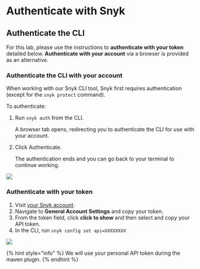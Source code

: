 # Authenticate with Snyk

## Authenticate the CLI

For this lab, please use the instructions to **authenticate with your token** detailed below. **Authenticate with your account** via a browser is provided as an alternative.

### Authenticate the CLI with your account

When working with our Snyk CLI tool, Snyk first requires authentication \(except for the `snyk protect` command\).

To authenticate:

1. Run `snyk auth` from the CLI.

   A browser tab opens, redirecting you to authenticate the CLI for use with your account.

2. Click Authenticate.

   The authentication ends and you can go back to your terminal to continue working.

![](https://partner-workshop-assets.s3.us-east-2.amazonaws.com/auth_image_1.gif)

### Authenticate with your token

1. Visit [your Snyk account](https://app.snyk.io/account).
2. Navigate to **General Account Settings** and copy your token.
3. From the token field, click **click to show** and then select and copy your API token.
4. In the CLI, run `snyk config set api=XXXXXXXX`

![](https://partner-workshop-assets.s3.us-east-2.amazonaws.com/auth_image_2.png)

{% hint style="info" %}
We will use your personal API token during the maven plugin.
{% endhint %}

